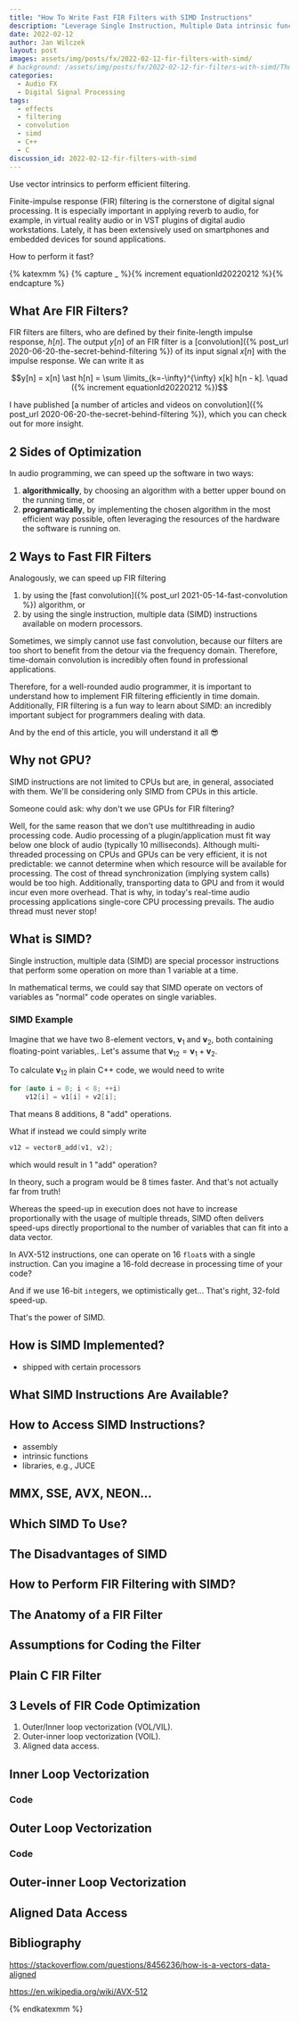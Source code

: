 ```yaml
---
title: "How To Write Fast FIR Filters with SIMD Instructions"
description: "Leverage Single Instruction, Multiple Data intrinsic functions of your processor for efficient filtering."
date: 2022-02-12
author: Jan Wilczek
layout: post
images: assets/img/posts/fx/2022-02-12-fir-filters-with-simd/
# background: /assets/img/posts/fx/2022-02-12-fir-filters-with-simd/Thumbnail.webp
categories:
  - Audio FX
  - Digital Signal Processing
tags:
  - effects
  - filtering
  - convolution
  - simd
  - C++
  - C
discussion_id: 2022-02-12-fir-filters-with-simd
---
```

Use vector intrinsics to perform efficient filtering.

Finite-impulse response (FIR) filtering is the cornerstone of digital signal processing. It is especially important in applying reverb to audio, for example, in virtual reality audio or in VST plugins of digital audio workstations. Lately, it has been extensively used on smartphones and embedded devices for sound applications. 

How to perform it fast?

{% katexmm %}
{% capture _ %}{% increment equationId20220212  %}{% endcapture %}

## What Are FIR Filters?

FIR filters are filters, who are defined by their finite-length impulse response, $h[n]$. The output $y[n]$ of an FIR filter is a [convolution]({% post_url 2020-06-20-the-secret-behind-filtering %}) of its input signal $x[n]$ with the impulse response. We can write it as

$$y[n] = x[n] \ast h[n] = \sum \limits_{k=-\infty}^{\infty} x[k] h[n - k].  \quad ({% increment equationId20220212 %})$$

I have published [a number of articles and videos on convolution]({% post_url 2020-06-20-the-secret-behind-filtering %}), which you can check out for more insight.

## 2 Sides of Optimization

In audio programming, we can speed up the software in two ways:

1. **algorithmically**, by choosing an algorithm with a better upper bound on the running time, or
2. **programatically**, by implementing the chosen algorithm in the most efficient way possible, often leveraging the resources of the hardware the software is running on.

## 2 Ways to Fast FIR Filters

Analogously, we can speed up FIR filtering

1. by using the [fast convolution]({% post_url 2021-05-14-fast-convolution %}) algorithm, or
2. by using the single instruction, multiple data (SIMD) instructions available on modern processors.

Sometimes, we simply cannot use fast convolution, because our filters are too short to benefit from the detour via the frequency domain. Therefore, time-domain convolution is incredibly often found in professional applications.

Therefore, for a well-rounded audio programmer, it is important to understand how to implement FIR filtering efficiently in time domain. Additionally, FIR filtering is a fun way to learn about SIMD: an incredibly important subject for programmers dealing with data.

And by the end of this article, you will understand it all 😎

## Why not GPU?

SIMD instructions are not limited to CPUs but are, in general, associated with them. We'll be considering only SIMD from CPUs in this article.

Someone could ask: why don't we use GPUs for FIR filtering?

Well, for the same reason that we don't use multithreading in audio processing code. Audio processing of a plugin/application must fit way below one block of audio (typically 10 milliseconds). Although multi-threaded processing on CPUs and GPUs can be very efficient, it is not predictable: we cannot determine when which resource will be available for processing. The cost of thread synchronization (implying system calls) would be too high. Additionally, transporting data to GPU and from it would incur even more overhead. That is why, in today's real-time audio processing applications single-core CPU processing prevails. The audio thread must never stop!

## What is SIMD?

Single instruction, multiple data (SIMD) are special processor instructions that perform some operation on more than 1 variable at a time.

In mathematical terms, we could say that SIMD operate on vectors of variables as "normal" code operates on single variables.

### SIMD Example

Imagine that we have two 8-element vectors, $\pmb{v}_1$ and $\pmb{v}_2$, both containing floating-point variables,. Let's assume that $\pmb{v}_{12} = \pmb{v}_1 + \pmb{v}_2$.

To calculate $\pmb{v}_{12}$ in plain C++ code, we would need to write

```cpp
for (auto i = 0; i < 8; ++i)
    v12[i] = v1[i] + v2[i];
```

That means 8 additions, 8 "add" operations.

What if instead we could simply write

```cpp
v12 = vector8_add(v1, v2);
```

which would result in 1 "add" operation?

In theory, such a program would be 8 times faster. And that's not actually far from truth!

Whereas the speed-up in execution does not have to increase proportionally with the usage of multiple threads, SIMD often delivers speed-ups directly proportional to the number of variables that can fit into a data vector.

In AVX-512 instructions, one can operate on 16 `float`s with a single instruction. Can you imagine a 16-fold decrease in processing time of your code?

And if we use 16-bit `int`egers, we optimistically get... That's right, 32-fold speed-up.

That's the power of SIMD.


## How is SIMD Implemented?

* shipped with certain processors

## What SIMD Instructions Are Available?

## How to Access SIMD Instructions?

* assembly
* intrinsic functions
* libraries, e.g., JUCE

## MMX, SSE, AVX, NEON...

## Which SIMD To Use?

## The Disadvantages of SIMD

## How to Perform FIR Filtering with SIMD?

## The Anatomy of a FIR Filter

## Assumptions for Coding the Filter

## Plain C FIR Filter

## 3 Levels of FIR Code Optimization

1. Outer/Inner loop vectorization (VOL/VIL).
2. Outer-inner loop vectorization (VOIL).
3. Aligned data access.

## Inner Loop Vectorization

### Code

## Outer Loop Vectorization

### Code


## Outer-inner Loop Vectorization

## Aligned Data Access
## Bibliography

https://stackoverflow.com/questions/8456236/how-is-a-vectors-data-aligned

https://en.wikipedia.org/wiki/AVX-512




{% endkatexmm %}
